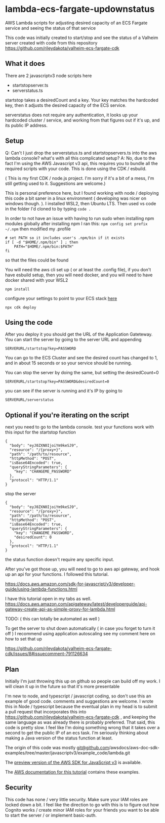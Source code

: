 # lambda-ecs-fargate-updownstatus
AWS Lambda scripts for adjusting desired capacity of an ECS Fargate service and seeing the status of that service


This code was initially created to start/stop and see the status of a Valheim server created with code from this repository https://github.com/rileydakota/valheim-ecs-fargate-cdk 


## What it does

There are 2 javascriptv3 node scripts here
* startstopserver.ts
* serverstatus.ts

startstop takes a desiredCount and a key.  Your key matches the hardcoded key, then it adjusts the desired capacity of the ECS service. 

serverstatus does not require any authentication, it looks up your hardcoded cluster / service, and working from that figures out if it's up, and its public IP address.


## Setup

Q: Can't I just drop the serverstatus.ts and startstopservers.ts into the aws lambda console? what's with all this complicated setup?
A: No, due to the fact I'm using the AWS Javascript v3 api, this requires you to bundle all the required scripts with your code.  This is done using the CDK / esbuild.

( This is my first CDK / node.js project. I'm sorry if it's a bit of a mess, I'm still getting used to it. Suggestions are welcome.)


This is personal preference here, but I found working with node / deploying this code a bit saner in a linux environment ( developing was nicer on windows  though. ).   I installed WSL2, then Ubuntu LTS.  Then used vs code in the folder I'd cloned to by typing `code .`  

In order to not have an issue with having to run sudo when installing npm modules globally after installing npm I ran this: 
`npm config set prefix ~/.npm`  then modified my .profile

```
# set PATH so it includes user's .npm/bin if it exists
if [ -d "$HOME/.npm/bin" ] ; then
    PATH="$HOME/.npm/bin:$PATH"
fi
```
so that the files could be found

You will need the aws cli set up ( or at least the .config file), if you don't have esbuild setup, then you will need docker, and you will need to have docker shared with your WSL2

```
npm install
```

configure your settings to point to your ECS stack [here](bin/lambda-ecs-fargate-updownstatus.ts)

```
npx cdk deploy
```

## Using the code

After you deploy it you should get the URL of the Application Gateteway.  You can start the server by going to the server URL  and appending 

```
SERVERURL/startstop?key=PASSWORD
```

You can go to the ECS Cluster and see the desired count has changed to 1, and in about 15 seconds or so your service should be running. 

You can stop the server by doing the same, but setting the desiredCount=0

```
SERVERURL/startstop?key=PASSWORD&desiredCount=0
```

you can see if the server is running and it's IP by going to 

```
SERVERURL/serverstatus
```


## Optional if you're iterating on the script
next you need to go to the lambda console.  test your functions work with  this input for the startstop function
```
{
  "body": "eyJ0ZXN0IjoiYm9keSJ9",
  "resource": "/{proxy+}",
  "path": "/path/to/resource",
  "httpMethod": "POST",
  "isBase64Encoded": true,
  "queryStringParameters": {
    "key": "CHANGEME_PASSWORD"
  },
  "protocol": "HTTP/1.1"
}
```

stop the server
```
{
  "body": "eyJ0ZXN0IjoiYm9keSJ9",
  "resource": "/{proxy+}",
  "path": "/path/to/resource",
  "httpMethod": "POST",
  "isBase64Encoded": true,
  "queryStringParameters": {
    "key": "CHANGEME_PASSWORD",
    "desiredCount": 0
  },
  "protocol": "HTTP/1.1"
}
```

the status function doesn't require any specific input. 


After you've got those up, you will need to go to aws api gateway, and hook up an api for your functions.  I followed this tutorial.

https://docs.aws.amazon.com/sdk-for-javascript/v3/developer-guide/using-lambda-functions.html

I have this tutorial open in my tabs as well.  https://docs.aws.amazon.com/apigateway/latest/developerguide/api-gateway-create-api-as-simple-proxy-for-lambda.html


TODO: ( this can totally be automated as well )


To get the server to shut down automatically ( in case you forget to turn it off ) I recommend using application autoscaling see my comment here on how to set that up

https://github.com/rileydakota/valheim-ecs-fargate-cdk/issues/8#issuecomment-791126634


## Plan

Initially I'm just throwing this up on github so people can build off my work.  I will clean it up in the future so that it's more presentable 


I'm new to node, and typescript / javascript coding, so don't use this an example of good code. comments and suggestions are welcome.  I wrote this in Node / typescript because the eventual plan in my head is to submit a pull request that incorporates this into https://github.com/rileydakota/valheim-ecs-fargate-cdk , and keeping the same language as was already there is probably preferred. That said, this code is pretty slow. I feel like I'm doing something wrong that it takes over a second to get the public IP of an ecs task.   I'm seriously thinking about making a Java version of the status function at least.

The origin of this code was mostly git@github.com/awsdocs/aws-doc-sdk-examples/tree/master/javascriptv3/example_code/lambda.git

The [preview version of the AWS SDK for JavaScript v3](https://github.com/aws/aws-sdk-js-v3) is available. 

The [AWS documentation for this tutorial](https://docs.aws.amazon.com/sdk-for-javascript/v3/developer-guide/using-lambda-functions.html) contains these examples.



## Security

This code has none / very little security.  Make sure your IAM roles are locked down a bit.  I feel like the direction to go with this is to figure out how Cognito works / create minor IAM roles for your friends you want to be able to start the server / or implement basic-auth.

